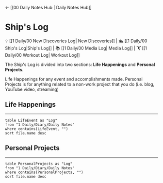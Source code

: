 <- [[00 Daily Notes Hub | Daily Notes Hub]]


# Ship's Log
💡 [[1 Daily/00 New Discoveries Log| New Discoveries]] | 🛳️ [[1 Daily/00 Ship's Log|Ship's Log]] | 📚 [[1 Daily/00 Media Log| Media Log]] | 🏋️ [[1 Daily/00 Workout Log| Workout Log]]

The Ship's Log is divided into two sections: **Life Happenings** and **Personal Projects**.

Life Happenings for any event and accomplishments made. Personal Projects is for anything related to a non-work project that you do (i.e. blog, YouTube video, streaming)




## Life Happenings
---

```dataview
table LifeEvent as "Log"
from "1 Daily/Diary/Daily Notes"
where contains(LifeEvent, "")
sort file.name desc
```

## Personal Projects
---
```dataview
table PersonalProjects as "Log"
from "1 Daily/Diary/Daily Notes"
where contains(PersonalProjects, "")
sort file.name desc
```